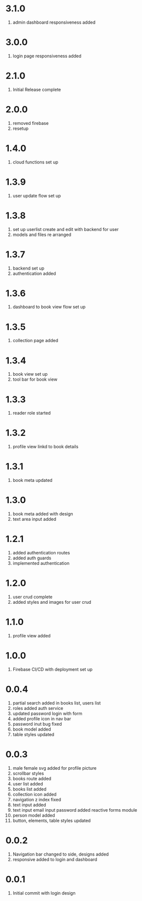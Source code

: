 # 3.1.0

1. admin dashboard responsiveness added

# 3.0.0

1. login page responsiveness added

# 2.1.0

1. Initial Release complete

# 2.0.0

1. removed firebase 
2. resetup 

# 1.4.0

1. cloud functions set up

# 1.3.9

1. user update flow set up

# 1.3.8

1. set up userlist create and edit with backend for user
2. models and files re arranged

# 1.3.7

1. backend set up 
2. authentication added

# 1.3.6

1. dashboard to book view flow set up

# 1.3.5 

1. collection page added

# 1.3.4

1. book view set up
2. tool bar for book view

# 1.3.3

1. reader role started

# 1.3.2
 
1. profile view linkd to book details

# 1.3.1

1. book meta updated

# 1.3.0

1. book meta added with design
2. text area input added

# 1.2.1

1. added authentication routes
2. added auth guards
3. implemented authentication

# 1.2.0

1. user crud complete
2. added styles and images for user crud

# 1.1.0

1. profile view added

# 1.0.0

1. Firebase CI/CD with deployment set up

# 0.0.4

1. partial search added in books list, users list
2. roles added auth service
3. updated password login with form
4. added profile icon in nav bar
5. password inut bug fixed
6. book model added
7. table styles updated

# 0.0.3

1. male female svg added for profile picture
2. scrollbar styles
3. books route added
4. user list added
5. books list added
6. collection icon added
7. navigation z index fixed
8. text input added
9. text input email input password added reactive forms module
10. person model added
11. button, elements, table styles updated 

# 0.0.2

1. Navigation bar changed to side, designs added
2. responsive added to login and dashboard

# 0.0.1

1. Initial commit with login design